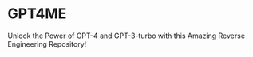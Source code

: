 # GPT4ME

Unlock the Power of GPT-4 and GPT-3-turbo with this Amazing Reverse Engineering Repository!
